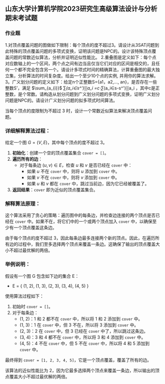 ## 山东大学计算机学院2023研究生高级算法设计与分析期末考试题

### 作业题
1.对顶点覆盖问题的图做如下限制：每个顶点的度不超过3。请设计从3SAT问题到此特殊的顶点覆盖问题的多项式变换，证明该问题是NPC的。设计该特殊顶点覆盖问题的常数近似算法，分析并证明近似性能比。
2.重叠图是定义如下：每个点对应数轴上的一个区间，两个点之间有边当且仅当它们对应的区间是相交的，且任何一个都不完全包含另一个。请设计多项式时间的精确算法，计算重叠图的最大独立集，分析算法的时间复杂度。给出一个至少10个点的实例, 并用你的算法求解。
3。广义划分问题的定义如下：给定n个正整数S={a1，a2,…, an}，是否存在一些整数S’，满足 $\sum_{a_{i}}\$ ∑_(a_i∈s^')▒a_i =c⋅∑_(a_i∈s-s^')▒a_i ，其中c是正整数，是个常数。请构造从划分问题到广义划分问题的多项式变换，证明广义划分问题是NPC的。请设计广义划分问题的拟多项式时间算法。

当每个顶点的度限制为不超过 3 时，设计一个常数近似算法来解决顶点覆盖问题。

### 详细解释算法过程：

给定一个图 $G = (V, E)$，其中每个顶点的度不超过 3。

1. **初始化**：创建一个空的顶点覆盖集合 `cover = []`。
2. **遍历所有的边**：
   - 对于每条边 $(u, v) \in E$，检查 $u$ 和 $v$ 是否已经在 `cover` 中：
     - 如果 $u$ 不在 `cover` 中，则将 $u$ 添加到 `cover` 中。
     - 如果 $v$ 不在 `cover` 中，则将 $v$ 添加到 `cover` 中。
     - 如果 $u$ 和 $v$ 都在 `cover` 中，跳过当前边，因为它已经被覆盖了。
3. **返回结果**：`cover` 即为近似的顶点覆盖集合。

### 解释算法原理：

这个算法采用了贪心的策略：遍历图中的每条边，并检查边连接的两个顶点是否已经在 `cover` 中。如果不在，将它们中的一个或两个顶点加入 `cover` 中，以确保至少有一个顶点覆盖这条边。

由于每个顶点的度不超过 3，因此每条边最多连接两个新的顶点。因此，在遍历所有边的过程中，我们至多选择两个顶点来覆盖一条边。这确保了输出的顶点覆盖大小不超过最优解的两倍。

### 举例说明：

假设有一个图 G 包含如下边的集合 E：

- E = { (1, 2), (1, 3), (2, 3), (3, 4), (4, 5) }

使用算法过程如下：

1. 初始时 `cover = []`。
2. 对于每条边：
   - (1, 2)：1 和 2 都不在 `cover` 中，所以将 1 和 2 添加到 `cover` 中。
   - (1, 3)：1 在 `cover` 中，但 3 不在，所以将 3 添加到 `cover` 中。
   - (2, 3)：2 在 `cover` 中，但 3 已经在 `cover` 中了，所以跳过这条边。
   - (3, 4)：3 和 4 都不在 `cover` 中，所以将 3 和 4 添加到 `cover` 中。
   - (4, 5)：4 不在 `cover` 中，但 5 不在 `cover` 中，所以将 4 和 5 添加到 `cover` 中。

最终得到 `cover = [1, 2, 3, 4, 5]`，它是一个顶点覆盖，覆盖了所有的边。

该算法的近似性能比为 2，因为它最多选择两个顶点来覆盖一条边，所以输出的顶点覆盖大小不超过最优解的两倍。
